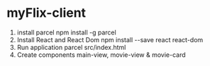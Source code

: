 # myFlix-client
1.  install parcel
    npm install -g parcel
2.  Install React and React Dom
    npm install --save react react-dom
3.  Run application
    parcel src/index.html
4.  Create components
    main-view, movie-view & movie-card
 
